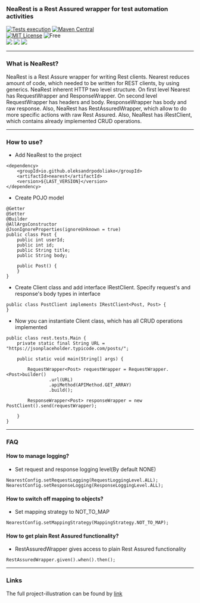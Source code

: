 ### NeaRest is a Rest Assured wrapper for test automation activities
[![Tests execution](https://github.com/OleksandrPodoliako/nearest/actions/workflows/testsRun.yml/badge.svg)](https://github.com/OleksandrPodoliako/nearest/actions/workflows/testsRun.yml)
[![Maven Central](https://img.shields.io/maven-central/v/io.github.oleksandrpodoliako/nearest.svg)](https://search.maven.org/artifact/io.github.oleksandrpodoliako/nearest)\
[![MIT License](http://img.shields.io/badge/license-MIT-green.svg)](https://github.com/OleksandrPodoliako/nearest/blob/main/LICENSE)
![Free](https://img.shields.io/badge/free-open--source-green.svg) \
![](https://img.shields.io/badge/Java-11-blue)
![](https://img.shields.io/badge/Rest--Assured-5.2.0-blue)
![](https://img.shields.io/badge/Jackson-2.14.0-blue)

***

### What is NeaRest?
NeaRest is a Rest Assure wrapper for writing Rest clients. Nearest reduces amount of code, which needed to be written for REST clients,  by using generics. NeaRest inherent HTTP two level structure. On first level Nearest has RequestWrapper and ResponseWrapper. On second level RequestWrapper has headers and body. ResponseWrapper has body and raw response. Also, NeaRest has RestAssuredWrapper, which allow to do more specific actions with raw Rest Assured. Also, NeaRest has iRestClient, which contains already implemented CRUD operations.

***

### How to use?
* Add NeaRest to the project
```
<dependency>
    <groupId>io.github.oleksandrpodoliako</groupId>
    <artifactId>nearest</artifactId>
    <version>${LAST_VERSION}</version>
</dependency>
```
* Create POJO model

```
@Getter
@Setter
@Builder
@AllArgsConstructor
@JsonIgnoreProperties(ignoreUnknown = true)
public class Post {
    public int userId;
    public int id;
    public String title;
    public String body;

    public Post() {
    }
}
```

* Create Client class and add interface IRestClient. Specify request's and response's body types in interface

```
public class PostClient implements IRestClient<Post, Post> {
}
```

* Now you can instantiate Client class, which has all CRUD operations implemented

```
public class rest.tests.Main {
    private static final String URL = "https://jsonplaceholder.typicode.com/posts/";

    public static void main(String[] args) {

        RequestWrapper<Post> requestWrapper = RequestWrapper.<Post>builder()
                .url(URL)
                .apiMethod(APIMethod.GET_ARRAY)
                .build();

        ResponseWrapper<Post> responseWrapper = new PostClient().send(requestWrapper);
        
    }
}
```

***

### FAQ

#### How to manage logging?

* Set request and response logging level(By default NONE)

```
NearestConfig.setRequestLogging(RequestLoggingLevel.ALL);
NearestConfig.setResponseLogging(ResponseLoggingLevel.ALL);
```

#### How to switch off mapping to objects?

* Set mapping strategy to NOT_TO_MAP

```
NearestConfig.setMappingStrategy(MappingStrategy.NOT_TO_MAP);
```

#### How to get plain Rest Assured functionality?

* RestAssuredWrapper gives access to plain Rest Assured functionality

```
RestAssuredWrapper.given().when().then();
```

***

### Links
The full project-illustration can be found by [link](https://github.com/OleksandrPodoliako/nearest-example)